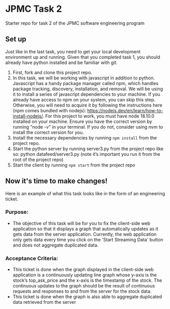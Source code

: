 # JPMC Task 2
Starter repo for task 2 of the JPMC software engineering program

## Set up
Just like in the last task, you need to get your local development environment up and running. Given that you completed task 1, you should already have python installed and be familiar with git.

1. First, fork and clone this project repo.
2. In this task, we will be working with javascript in addition to python. Javascript has a handy package manager called npm, which handles package tracking, discovery, installation, and removal. We will be using it to install a series of javascript dependencies to your machine. If you already have access to npm on your system, you can skip this step. Otherwise, you will need to acquire it by following the instructions here (npm comes bundled with nodejs): https://nodejs.dev/en/learn/how-to-install-nodejs/. For this project to work, you must have node 18.10.0 installed on your machine. Ensure you have the correct version by running “node -v” in your terminal. If you do not, consider using nvm to install the correct version for you.
3. Install the necessary dependencies by running `npm install` from the project repo.
4. Start the python server by running server3.py from the project repo like so: python datafeed/server3.py (note it’s important you run it from the root of the project repo)
5. Start the client by running `npm start` from the project repo

## Now it's time to make changes!
Here is an example of what this task looks like in the form of an engineering ticket.

### Purpose:
- The objective of this task will be for you to fix the client-side web application so that it displays a graph that automatically updates as it gets data from the server application. Currently, the web application only gets data every time you click on the 'Start Streaming Data' button and does not aggregate duplicated data.

### Acceptance Criteria:
- This ticket is done when the graph displayed in the client-side web application is a continuously updating line graph whose y-axis is the stock’s top_ask_price and the x-axis is the timestamp of the stock. The continuous updates to the graph should be the result of continuous requests and responses to and from the server for the stock data.
- This ticket is done when the graph is also able to aggregate duplicated data retrieved from the server
